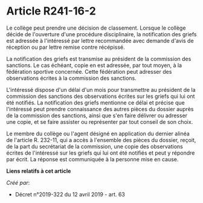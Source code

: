 # Article R241-16-2

Le collège peut prendre une décision de classement. Lorsque le collège décide de l'ouverture d'une procédure disciplinaire,
la notification des griefs est adressée à l'intéressé par lettre recommandée avec demande d'avis de réception ou par lettre
remise contre récépissé.

La notification des griefs est transmise au président de la commission des sanctions. Le cas échéant, copie en est adressée,
par tout moyen, à la fédération sportive concernée. Cette fédération peut adresser des observations écrites à la commission
des sanctions.

L'intéressé dispose d'un délai d'un mois pour transmettre au président de la commission des sanctions des observations
écrites sur les griefs qui lui ont été notifiés. La notification des griefs mentionne ce délai et précise que l'intéressé
peut prendre connaissance des autres pièces du dossier auprès de la commission des sanctions, ainsi que s'en faire délivrer
ou adresser une copie, et se faire assister ou représenter par tout conseil de son choix.

Le membre du collège ou l'agent désigné en application du dernier alinéa de l'article R. 232-11, qui a accès à l'ensemble des
pièces du dossier, reçoit, de la part du secrétariat de la commission, une copie des observations écrites de l'intéressé sur
les griefs qui lui ont été notifiés et peut y répondre par écrit. La réponse est communiquée à la personne mise en cause.

**Liens relatifs à cet article**

_Créé par_:

  - Décret n°2019-322 du 12 avril 2019 - art. 63

